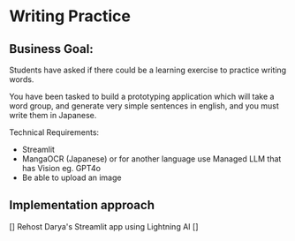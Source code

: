 # Writing Practice

## Business Goal: 
Students have asked if there could be a learning exercise to practice writing words.

You have been tasked to build a prototyping application which will take a word group, and generate very simple sentences in english, and you must write them in Japanese.


Technical Requirements:
- Streamlit
- MangaOCR (Japanese) or for another language use Managed LLM that has Vision eg. GPT4o
- Be able to upload an image

## Implementation approach

[] Rehost Darya's Streamlit app using Lightning AI
[] 